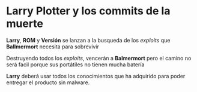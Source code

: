 # Larry Plotter y los commits de la muerte
**Larry**, **ROM** y **Versión** se lanzan a la busqueda de los *exploits* que **Ballmermort**
necesita para sobrevivir

Destruyendo todos los *exploits*, vencerán a **Balmermort** pero el camino no será facil porque sus
portátiles no tienen mucha batería

**Larry** deberá usar todos los conocimientos que ha adquirido para poder entregar el producto sin malware.

